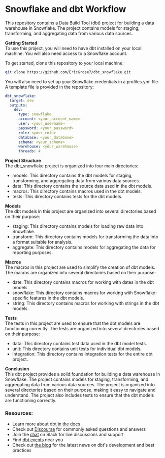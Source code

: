 # Snowflake and dbt Workflow

This repository contains a Data Build Tool (dbt) project for building a data warehouse in Snowflake. The project contains models for staging, transforming, and aggregating data from various data sources.

**Getting Started**   <br>
To use this project, you will need to have dbt installed on your local machine. You will also need access to a Snowflake account.

To get started, clone this repository to your local machine:

```bash 
git clone https://github.com/EricGrose7/dbt_snowflake.git
```

You will also need to set up your Snowflake credentials in a profiles.yml file. A template file is provided in the repository:

```yml   
dbt_snowflake:
  target: dev
  outputs:
    dev:
      type: snowflake
      account: <your_account_name>
      user: <your_username>
      password: <your_password>
      role: <your_role>
      database: <your_database>
      schema: <your_schema>
      warehouse: <your_warehouse>
      threads: 4
```

**Project Structure**   <br>
The dbt_snowflake project is organized into four main directories:

- models: This directory contains the dbt models for staging, transforming, and aggregating data from various data sources.
- data: This directory contains the source data used in the dbt models.
- macros: This directory contains macros used in the dbt models.
- tests: This directory contains tests for the dbt models.

**Models**   <br>
The dbt models in this project are organized into several directories based on their purpose:

- staging: This directory contains models for loading raw data into Snowflake.
- transform: This directory contains models for transforming the data into a format suitable for analysis.
- aggregate: This directory contains models for aggregating the data for reporting purposes.

**Macros**   <br>
The macros in this project are used to simplify the creation of dbt models. The macros are organized into several directories based on their purpose:

- date: This directory contains macros for working with dates in the dbt models.
- snowflake: This directory contains macros for working with Snowflake-specific features in the dbt models.
- string: This directory contains macros for working with strings in the dbt models.

**Tests**   <br>
The tests in this project are used to ensure that the dbt models are functioning correctly. The tests are organized into several directories based on their purpose:

- data: This directory contains test data used in the dbt model tests.
- unit: This directory contains unit tests for individual dbt models.
- integration: This directory contains integration tests for the entire dbt project.

**Conclusion**   <br>
This dbt project provides a solid foundation for building a data warehouse in Snowflake. The project contains models for staging, transforming, and aggregating data from various data sources. The project is organized into several directories based on their purpose, making it easy to navigate and understand. The project also includes tests to ensure that the dbt models are functioning correctly.

### Resources:
- Learn more about dbt [in the docs](https://docs.getdbt.com/docs/introduction)
- Check out [Discourse](https://discourse.getdbt.com/) for commonly asked questions and answers
- Join the [chat](https://community.getdbt.com/) on Slack for live discussions and support
- Find [dbt events](https://events.getdbt.com) near you
- Check out [the blog](https://blog.getdbt.com/) for the latest news on dbt's development and best practices
